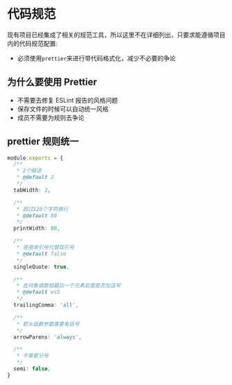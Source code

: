 # 代码规范

现有项目已经集成了相关的规范工具，所以这里不在详细列出，只要求能遵循项目内的代码规范配置:

- 必须使用`prettier`来进行带代码格式化，减少不必要的争论

## 为什么要使用 Prettier

- 不需要去修复 ESLint 报告的风格问题
- 保存文件的时候可以自动统一风格
- 成员不需要为规则去争论

## prettier 规则统一

```ts
module.exports = {
  /**
   * 2个缩进
   * @default 2
   */
  tabWidth: 2,

  /**
   * 超过120个字符换行
   * @default 80
   */
  printWidth: 80,

  /**
   * 使用单引号代替双引号
   * @default false
   */
  singleQuote: true,

  /**
   * 在对象或数组最后一个元素后面是否加逗号
   * @default es5
   */
  trailingComma: 'all',

  /**
   * 箭头函数参数需要有括号
   */
  arrowParens: 'always',

  /**
   * 不需要分号
   */
  semi: false,
}
```
